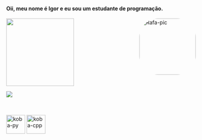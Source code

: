 #### Oii, meu nome é Igor e eu sou um estudante de programação.

<a href="https://github.com/borsalinop">
<img height="180em" src="https://github-readme-stats.vercel.app/api?username=borsalinop&show_icons=true&theme=tokyonight&include_all_commits=true&count_private=true"/>
  
<img align="right" alt="Rafa-pic" height="150" style="border-radius:50px;" src="https://64.media.tumblr.com/fe5b5fdd407444e265e9d86f17332a0e/75d24c665e7a6190-4b/s500x750/ac1366f37d5b2caaec7ce7bda7a0f2519edf555f.gifv"> 
  
<a href="https://www.reddit.com/user/kobayashiop" target="_blank"><img src="https://img.shields.io/badge/Reddit-FF4500?style=for-the-badge&logo=reddit&logoColor=white" target="_blank"></a>  
  
  ##
  
<div style="display: inline_block"><br>
  <img align="center" alt="koba-py" height="50" width="50" src="https://cdn.jsdelivr.net/gh/devicons/devicon/icons/python/python-original.svg">
  <img align="center" alt="koba-cpp" height="50" width="50" src="https://cdn.jsdelivr.net/gh/devicons/devicon/icons/cplusplus/cplusplus-original.svg"">
</div>                                                                                                                                          
                                                                                                                                         
                                                                                                                                                      

